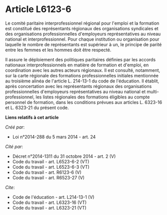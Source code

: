 # Article L6123-6

Le comité paritaire interprofessionnel régional pour l'emploi et la formation est constitué des représentants régionaux des
organisations syndicales et des organisations professionnelles d'employeurs représentatives au niveau national et
interprofessionnel. Pour chaque institution ou organisation pour laquelle le nombre de représentants est supérieur à un, le
principe de parité entre les femmes et les hommes doit être respecté. 

Il assure le déploiement des politiques paritaires définies par les accords nationaux interprofessionnels en matière de
formation et d'emploi, en coordination avec les autres acteurs régionaux. Il est consulté, notamment, sur la carte régionale
des formations professionnelles initiales mentionnée au troisième alinéa de l'article L. 214-13-1 du code de l'éducation. Il
établit, après concertation avec les représentants régionaux des organisations professionnelles d'employeurs représentatives
au niveau national et multi-professionnel, les listes régionales des formations éligibles au compte personnel de formation,
dans les conditions prévues aux articles L. 6323-16 et L. 6323-21 du présent code.

**Liens relatifs à cet article**

_Créé par_:

  - Loi n°2014-288 du 5 mars 2014 - art. 24

_Cité par_:

  - Décret n°2014-1311 du 31 octobre 2014 - art. 2 (V)
  - Code du travail - art. L6523-6-2 (VT)
  - Code du travail - art. L6523-6-3 (VT)
  - Code du travail - art. R6123-6 (V)
  - Code du travail - art. R6523-27 (V)

_Cite_:

  - Code de l'éducation - art. L214-13-1 (V)
  - Code du travail - art. L6323-16 (VT)
  - Code du travail - art. L6323-21 (VT)
